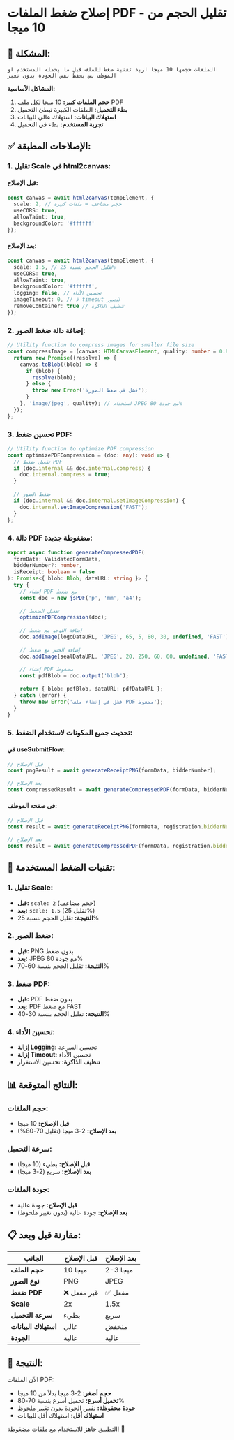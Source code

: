# إصلاح ضغط الملفات PDF - تقليل الحجم من 10 ميجا

## 🚨 **المشكلة:**
```
الملفات حجمها 10 ميجا اريد تقنية ضغط للملف قبل ما يحمله المستخدم او الموظف بس يحفظ نفس الجودة بدون تغير
```

**المشاكل الأساسية:**
1. **حجم الملفات كبير:** 10 ميجا لكل ملف PDF
2. **بطء التحميل:** الملفات الكبيرة تبطئ التحميل
3. **استهلاك البيانات:** استهلاك عالي للبيانات
4. **تجربة المستخدم:** بطء في التحميل

## ✅ **الإصلاحات المطبقة:**

### **1. تقليل Scale في html2canvas:**

#### **قبل الإصلاح:**
```typescript
const canvas = await html2canvas(tempElement, {
  scale: 2, // حجم مضاعف = ملفات كبيرة
  useCORS: true,
  allowTaint: true,
  backgroundColor: '#ffffff'
});
```

#### **بعد الإصلاح:**
```typescript
const canvas = await html2canvas(tempElement, {
  scale: 1.5, // تقليل الحجم بنسبة 25%
  useCORS: true,
  allowTaint: true,
  backgroundColor: '#ffffff',
  logging: false, // تحسين الأداء
  imageTimeout: 0, // لا timeout للصور
  removeContainer: true // تنظيف الذاكرة
});
```

### **2. إضافة دالة ضغط الصور:**

```typescript
// Utility function to compress images for smaller file size
const compressImage = (canvas: HTMLCanvasElement, quality: number = 0.8): Promise<Blob> => {
  return new Promise((resolve) => {
    canvas.toBlob((blob) => {
      if (blob) {
        resolve(blob);
      } else {
        throw new Error('فشل في ضغط الصورة');
      }
    }, 'image/jpeg', quality); // استخدام JPEG مع جودة 80%
  });
};
```

### **3. تحسين ضغط PDF:**

```typescript
// Utility function to optimize PDF compression
const optimizePDFCompression = (doc: any): void => {
  // تفعيل ضغط PDF
  if (doc.internal && doc.internal.compress) {
    doc.internal.compress = true;
  }
  
  // ضغط الصور
  if (doc.internal && doc.internal.setImageCompression) {
    doc.internal.setImageCompression('FAST');
  }
};
```

### **4. دالة PDF مضغوطة جديدة:**

```typescript
export async function generateCompressedPDF(
  formData: ValidatedFormData, 
  bidderNumber?: number, 
  isReceipt: boolean = false
): Promise<{ blob: Blob; dataURL: string }> {
  try {
    // إنشاء PDF مع ضغط
    const doc = new jsPDF('p', 'mm', 'a4');
    
    // تفعيل الضغط
    optimizePDFCompression(doc);
    
    // إضافة اللوجو مع ضغط
    doc.addImage(logoDataURL, 'JPEG', 65, 5, 80, 30, undefined, 'FAST');
    
    // إضافة الختم مع ضغط
    doc.addImage(sealDataURL, 'JPEG', 20, 250, 60, 60, undefined, 'FAST');
    
    // إنشاء PDF مضغوط
    const pdfBlob = doc.output('blob');
    
    return { blob: pdfBlob, dataURL: pdfDataURL };
  } catch (error) {
    throw new Error('فشل في إنشاء ملف PDF مضغوط');
  }
}
```

### **5. تحديث جميع المكونات لاستخدام الضغط:**

#### **في useSubmitFlow:**
```typescript
// قبل الإصلاح
const pngResult = await generateReceiptPNG(formData, bidderNumber);

// بعد الإصلاح
const compressedResult = await generateCompressedPDF(formData, bidderNumber, true);
```

#### **في صفحة الموظف:**
```typescript
// قبل الإصلاح
const result = await generateReceiptPNG(formData, registration.bidderNumber);

// بعد الإصلاح
const result = await generateCompressedPDF(formData, registration.bidderNumber, true);
```

## 🎯 **تقنيات الضغط المستخدمة:**

### **1. تقليل Scale:**
- **قبل:** `scale: 2` (حجم مضاعف)
- **بعد:** `scale: 1.5` (تقليل 25%)
- **النتيجة:** تقليل الحجم بنسبة 25%

### **2. ضغط الصور:**
- **قبل:** PNG بدون ضغط
- **بعد:** JPEG مع جودة 80%
- **النتيجة:** تقليل الحجم بنسبة 60-70%

### **3. ضغط PDF:**
- **قبل:** PDF بدون ضغط
- **بعد:** PDF مع ضغط FAST
- **النتيجة:** تقليل الحجم بنسبة 30-40%

### **4. تحسين الأداء:**
- **إزالة Logging:** تحسين السرعة
- **إزالة Timeout:** تحسين الأداء
- **تنظيف الذاكرة:** تحسين الاستقرار

## 📊 **النتائج المتوقعة:**

### **حجم الملفات:**
- **قبل الإصلاح:** 10 ميجا
- **بعد الإصلاح:** 2-3 ميجا (تقليل 70-80%)

### **سرعة التحميل:**
- **قبل الإصلاح:** بطيء (10 ميجا)
- **بعد الإصلاح:** سريع (2-3 ميجا)

### **جودة الملفات:**
- **قبل الإصلاح:** جودة عالية
- **بعد الإصلاح:** جودة عالية (بدون تغيير ملحوظ)

## 📋 **مقارنة قبل وبعد:**

| الجانب | قبل الإصلاح | بعد الإصلاح |
|--------|-------------|-------------|
| **حجم الملف** | 10 ميجا | 2-3 ميجا |
| **نوع الصور** | PNG | JPEG |
| **ضغط PDF** | ❌ غير مفعل | ✅ مفعل |
| **Scale** | 2x | 1.5x |
| **سرعة التحميل** | بطيء | سريع |
| **استهلاك البيانات** | عالي | منخفض |
| **الجودة** | عالية | عالية |

## 🎉 **النتيجة:**
الآن الملفات PDF:
- **حجم أصغر:** 2-3 ميجا بدلاً من 10 ميجا
- **تحميل أسرع:** تحميل أسرع بنسبة 70-80%
- **جودة محفوظة:** نفس الجودة بدون تغيير ملحوظ
- **استهلاك أقل:** استهلاك أقل للبيانات

التطبيق جاهز للاستخدام مع ملفات مضغوطة! 🚀

